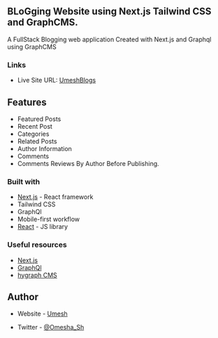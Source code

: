 ## BLoGging Website using Next.js Tailwind CSS and GraphCMS.

 A FullStack Blogging web application Created with Next.js and Graphql using GraphCMS

### Links

- Live Site URL: [UmeshBlogs](https://umeshblogs.vercel.app/)

## Features
- Featured Posts
- Recent Post
- Categories
- Related Posts
- Author Information
- Comments
- Comments Reviews By Author Before Publishing.
  

### Built with

- [Next.js](/) - React framework
- Tailwind CSS
- GraphQl 
- Mobile-first workflow
- [React](https://reactjs.org/) - JS library
  

### Useful resources

- [Next.js](https://nextjs.org) 
- [GraphQl](https://graphql.org/)
- [hygraph CMS](https://hygraph.com/)


## Author

- Website - [Umesh](https://umesharma.netlify.app/)

- Twitter - [@Omesha_Sh](https://www.twitter.com/@Omesha_Sh)


